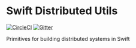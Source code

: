 # Swift Distributed Utils

[![CircleCI](https://img.shields.io/circleci/build/github/tuplestream/swift-distributed-utils)](https://app.circleci.com/pipelines/github/tuplestream/swift-distributed-utils)
[![Gitter](https://badges.gitter.im/tuplestream/oss.svg)](https://gitter.im/tuplestream/oss?utm_source=badge&utm_medium=badge&utm_campaign=pr-badge)

Primitives for building distributed systems in Swift
